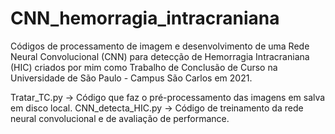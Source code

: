 # CNN_hemorragia_intracraniana
Códigos de processamento de imagem e desenvolvimento de uma Rede Neural Convolucional (CNN) para detecção de Hemorragia Intracraniana (HIC) criados por mim como Trabalho de Conclusão de Curso na Universidade de São Paulo - Campus São Carlos em 2021.

Tratar_TC.py -> Código que faz o pré-processamento das imagens em salva em disco local.
CNN_detecta_HIC.py -> Código de treinamento da rede neural convolucional e de avaliação de performance.
